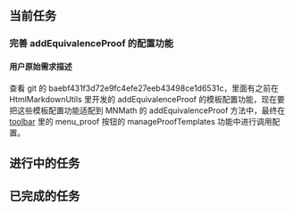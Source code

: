 ## 当前任务

### 完善 addEquivalenceProof 的配置功能

#### 用户原始需求描述

查看 git 的 baebf431f3d72e9fc4efe27eeb43498ce1d6531c，里面有之前在 HtmlMarkdownUtils 里开发的 addEquivalenceProof 的模板配置功能，现在要把这些模板配置功能适配到 MNMath 的 addEquivalenceProof 方法中，最终在 [toolbar](../mntoolbar/mntoolbar/xdyy_menu_registry.js) 里的 menu_proof 按钮的 manageProofTemplates 功能中进行调用配置。


## 进行中的任务


## 已完成的任务